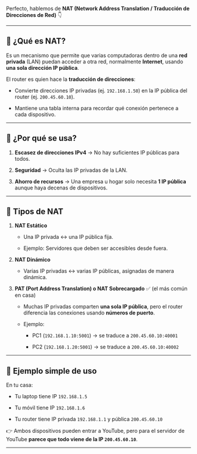 Perfecto, hablemos de **NAT (Network Address Translation / Traducción de Direcciones de Red)** 👇

---
## 🔹 ¿Qué es NAT?

Es un mecanismo que permite que varias computadoras dentro de una **red privada** (LAN) puedan acceder a otra red, normalmente **Internet**, usando **una sola dirección IP pública**.

El router es quien hace la **traducción de direcciones**:

- Convierte direcciones IP privadas (ej. `192.168.1.50`) en la IP pública del router (ej. `200.45.60.10`).
    
- Mantiene una tabla interna para recordar qué conexión pertenece a cada dispositivo.
    
---

## 🔹 ¿Por qué se usa?

1. **Escasez de direcciones IPv4** → No hay suficientes IP públicas para todos.
    
2. **Seguridad** → Oculta las IP privadas de la LAN.
    
3. **Ahorro de recursos** → Una empresa u hogar solo necesita **1 IP pública** aunque haya decenas de dispositivos.
    
---

## 🔹 Tipos de NAT

1. **NAT Estático**
    
    - Una IP privada ↔ una IP pública fija.
        
    - Ejemplo: Servidores que deben ser accesibles desde fuera.
        
2. **NAT Dinámico**
    
    - Varias IP privadas ↔ varias IP públicas, asignadas de manera dinámica.
        
3. **PAT (Port Address Translation) o NAT Sobrecargado** ✅ (el más común en casa)
    
    - Muchas IP privadas comparten **una sola IP pública**, pero el router diferencia las conexiones usando **números de puerto**.
        
    - Ejemplo:
        
        - PC1 (`192.168.1.10:5001`) → se traduce a `200.45.60.10:40001`
            
        - PC2 (`192.168.1.20:5001`) → se traduce a `200.45.60.10:40002`
            

---
## 🔹 Ejemplo simple de uso

En tu casa:

- Tu laptop tiene IP `192.168.1.5`
    
- Tu móvil tiene IP `192.168.1.6`
    
- Tu router tiene IP privada `192.168.1.1` y pública `200.45.60.10`
    

👉 Ambos dispositivos pueden entrar a YouTube, pero para el servidor de YouTube **parece que todo viene de la IP `200.45.60.10`**.

---

